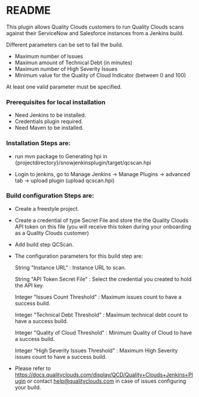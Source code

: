 # README #

This plugin allows Quality Clouds customers to run Quality Clouds scans against their ServiceNow and Salesforce
instances from a Jenkins build.

Different parameters can be set to fail the build.
*   Maximum number of Issues
*   Maximun amount of Technical Debt (in minutes)
*   Maximum number of High Severity Issues
*   Minimum value for the Quality of Cloud Indicator (between 0 and 100)

At least one valid parameter must be specified.


### Prerequisites for local installation ###

* Need Jenkins to be installed.
* Credentials plugin required.
* Need Maven to be installed.

### Installation Steps are: ###

* run mvn package to Generating hpi in {projectdirectory}/snowjenkinsplugin/target/qcscan.hpi

* Login to jenkins, go to Manage Jenkins -> Manage Plugins -> advanced tab -> upload plugin (upload qcscan.hpi)


### Build configuration Steps are: ###

* Create a freestyle project.

* Create a credential of type Secret File and store the the Quality Clouds API token on this file
  (you will receive this token during your onboarding as a Quality Clouds customer)

* Add build step QCScan.

* The configuration parameters for this build step are:

	String "Instance URL" : Instance URL to scan.

	String "API Token Secret File" : Select the credential you created to hold the API key.

	Integer "Issues Count Threshold" : Maximum issues count to have a success build.

	Integer "Technical Debt Threshold"  : Maximum technical debt count to have a success build.

	Integer "Quality of Cloud Threshold" : Minimum Quality of Cloud to have a success build.

	Integer "High Severity Issues Threshold" : Maximum High Severity issues count to have a success build.

* Please refer to https://docs.qualityclouds.com/display/QCD/Quality+Clouds+Jenkins+Plugin or contact help@qualityclouds.com in case of issues configuring your
build.


